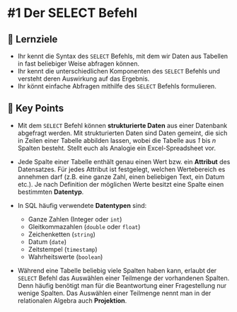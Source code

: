 # \#1 Der SELECT Befehl

## 🎯 Lernziele

* Ihr kennt die Syntax des `SELECT` Befehls, mit dem wir Daten aus Tabellen in fast beliebiger Weise abfragen können.
* Ihr kennt die unterschiedlichen Komponenten des `SELECT` Befehls und versteht deren Auswirkung auf das Ergebnis. 
* Ihr könnt einfache Abfragen mithilfe des `SELECT` Befehls formulieren.

## 🔑 Key Points

* Mit dem `SELECT` Befehl können **strukturierte Daten** aus einer Datenbank abgefragt werden. Mit strukturierten Daten sind Daten gemeint, die sich in Zeilen einer Tabelle abbilden lassen, wobei die Tabelle aus _1_ bis _n_ Spalten besteht. Stellt euch als Analogie ein Excel-Spreadsheet vor. 
* Jede Spalte einer Tabelle enthält genau einen Wert bzw. ein **Attribut** des Datensatzes. Für jedes Attribut ist festgelegt, welchen Wertebereich es annehmen darf \(z.B. eine ganze Zahl, einen beliebigen Text, ein Datum etc.\). Je nach Definition der möglichen Werte besitzt eine Spalte einen bestimmten **Datentyp**. 
* In SQL häufig verwendete **Datentypen** sind:  


  * Ganze Zahlen \(Integer oder `int`\)
  * Gleitkommazahlen \(`double` oder `float`\)
  * Zeichenketten \(`string`\)
  * Datum \(`date`\)
  * Zeitstempel \(`timestamp`\)
  * Wahrheitswerte \(`boolean`\)

* Während eine Tabelle beliebig viele Spalten haben kann, erlaubt der `SELECT` Befehl das Auswählen einer Teilmenge der vorhandenen Spalten. Denn häufig benötigt man für die Beantwortung einer Fragestellung nur wenige Spalten. Das Auswählen einer Teilmenge nennt man in der relationalen Algebra auch **Projektion**.

## 

